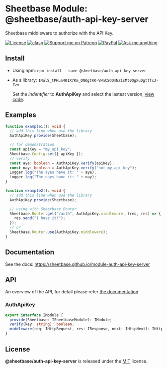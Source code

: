 # Sheetbase Module: @sheetbase/auth-api-key-server

Sheetbase middleware to authorize with the API Key.

<!-- <content> -->

[![License][license_badge]][license_url] [![clasp][clasp_badge]][clasp_url] [![Support me on Patreon][patreon_badge]][patreon_url] [![PayPal][paypal_donate_badge]][paypal_donate_url] [![Ask me anything][ask_me_badge]][ask_me_url]

<!-- </content> -->

## Install

- Using npm: `npm install --save @sheetbase/auth-api-key-server`

- As a library: `1NulS_tPHLm401X7Km_ONKgtRK-VHnC5ODmNZ1sMt0QgXuDgtffxJ-Zzv`

  Set the _Indentifier_ to **AuthApiKey** and select the lastest version, [view code](https://script.google.com/d/1NulS_tPHLm401X7Km_ONKgtRK-VHnC5ODmNZ1sMt0QgXuDgtffxJ-Zzv/edit?usp=sharing).

## Examples

```ts
function example1(): void {
  // add this line when use the library
  AuthApiKey.provide(Sheetbase);

  // for demonstration
  const apiKey = "my_api_key";
  Sheetbase.Config.set({ apiKey });
  // verify
  const aye: boolean = AuthApiKey.verify(apiKey);
  const nay: boolean = AuthApiKey.verify("not_my_api_key");
  Logger.log("The ayes have it: " + aye);
  Logger.log("The nays have it: " + nay);
}

function example2(): void {
  // add this line when use the library
  AuthApiKey.provide(Sheetbase);

  // using with Sheetbase Router
  Sheetbase.Router.get("/auth", AuthApiKey.middleware, (req, res) => {
    res.send("I have it!");
  });
  // or
  Sheetbase.Router.use(AuthApiKey.middleware);
}
```

## Documentation

See the docs: https://sheetbase.github.io/module-auth-api-key-server

## API

An overview of the API, for detail please refer [the documentation](https://sheetbase.github.io/module-auth-api-key-server)

### AuthApiKey

```ts
export interface IModule {
  provide(Sheetbase: ISheetbaseModule): IModule;
  verify(key: string): boolean;
  middleware(req: IHttpRequest, res: IResponse, next: IHttpNext): IHttpHandler;
}
```

## License

**@sheetbase/auth-api-key-server** is released under the [MIT](https://github.com/sheetbase/module-auth-api-key-server/blob/master/LICENSE) license.

<!-- <footer> -->

[license_badge]: https://img.shields.io/github/license/mashape/apistatus.svg
[license_url]: https://github.com/sheetbase/module-auth-api-key-server/blob/master/LICENSE
[clasp_badge]: https://img.shields.io/badge/built%20with-clasp-4285f4.svg
[clasp_url]: https://github.com/google/clasp
[patreon_badge]: https://ionicabizau.github.io/badges/patreon.svg
[patreon_url]: https://www.patreon.com/lamnhan
[paypal_donate_badge]: https://ionicabizau.github.io/badges/paypal_donate.svg
[paypal_donate_url]: https://www.paypal.me/lamnhan
[ask_me_badge]: https://img.shields.io/badge/ask/me-anything-1abc9c.svg
[ask_me_url]: https://m.me/sheetbase

<!-- </footer> -->
